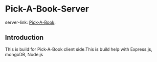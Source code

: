 # Pick-A-Book-Server

server-link: [Pick-A-Book](https://serene-stream-74348.herokuapp.com).

## Introduction

This is build for Pick-A-Book client side.This is build help with Express.js, mongoDB, Node.js